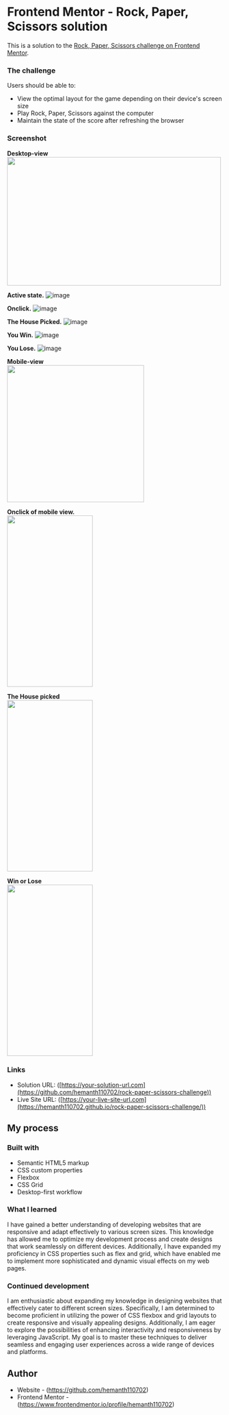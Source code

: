 # Frontend Mentor - Rock, Paper, Scissors solution

This is a solution to the [Rock, Paper, Scissors challenge on Frontend Mentor](https://www.frontendmentor.io/challenges/rock-paper-scissors-game-pTgwgvgH).

### The challenge

Users should be able to:

- View the optimal layout for the game depending on their device's screen size
- Play Rock, Paper, Scissors against the computer
- Maintain the state of the score after refreshing the browser 

### Screenshot
**Desktop-view**
<img src="(https://github.com/hemanth110702/rock-paper-scissors-challenge/assets/89832451/d9904e7b-dcc3-40da-a7ce-765d2a122f4b" width="500" height="300" />

**Active state.**
![image](https://github.com/hemanth110702/rock-paper-scissors-challenge/assets/89832451/d8ffd55d-c54c-4bfb-95ea-47aaef11d25b)

**Onclick.**
![image](https://github.com/hemanth110702/rock-paper-scissors-challenge/assets/89832451/bf3cddc8-f2c8-49c0-9a35-c021187fd841)

**The House Picked.**
![image](https://github.com/hemanth110702/rock-paper-scissors-challenge/assets/89832451/aa4b9e37-7f09-4ccf-83c1-b75b527ff761)

**You Win.**
![image](https://github.com/hemanth110702/rock-paper-scissors-challenge/assets/89832451/1d4ba94f-ae47-45a1-aefd-9bcc7a092d14)

**You Lose.**
![image](https://github.com/hemanth110702/rock-paper-scissors-challenge/assets/89832451/b540b79c-fa8f-4bee-91f4-1b40591856be)

**Mobile-view**<br>
<img src="https://github.com/hemanth110702/rock-paper-scissors-challenge/assets/89832451/7358e426-6c77-4f97-930c-2a01a2c64252" width="320"/>

**Onclick of mobile view.**<br>
<img src="https://github.com/hemanth110702/rock-paper-scissors-challenge/assets/89832451/8c3348d1-de0a-469b-8044-feaeafaf5729" width="200" height="400" />

**The House picked**<br>
<img src="https://github.com/hemanth110702/rock-paper-scissors-challenge/assets/89832451/3e6ba9c8-436f-4a91-93a2-24f17f5ec8af" width="200" height="400" />

**Win or Lose**<br>
<img src="https://github.com/hemanth110702/rock-paper-scissors-challenge/assets/89832451/30966770-b3bc-4816-9079-2c7b172e98d9" width="200" height="400" />


### Links

- Solution URL: ([https://your-solution-url.com](https://github.com/hemanth110702/rock-paper-scissors-challenge))
- Live Site URL: ([https://your-live-site-url.com](https://hemanth110702.github.io/rock-paper-scissors-challenge/))

## My process

### Built with

- Semantic HTML5 markup
- CSS custom properties
- Flexbox
- CSS Grid
- Desktop-first workflow

### What I learned

I have gained a better understanding of developing websites that are responsive and adapt effectively to various screen sizes. This knowledge has allowed me to optimize my development process and create designs that work seamlessly on different devices. Additionally, I have expanded my proficiency in CSS properties such as flex and grid, which have enabled me to implement more sophisticated and dynamic visual effects on my web pages.

### Continued development

I am enthusiastic about expanding my knowledge in designing websites that effectively cater to different screen sizes. Specifically, I am determined to become proficient in utilizing the power of CSS flexbox and grid layouts to create responsive and visually appealing designs. Additionally, I am eager to explore the possibilities of enhancing interactivity and responsiveness by leveraging JavaScript. My goal is to master these techniques to deliver seamless and engaging user experiences across a wide range of devices and platforms.

## Author

- Website - (https://github.com/hemanth110702)
- Frontend Mentor - (https://www.frontendmentor.io/profile/hemanth110702)


